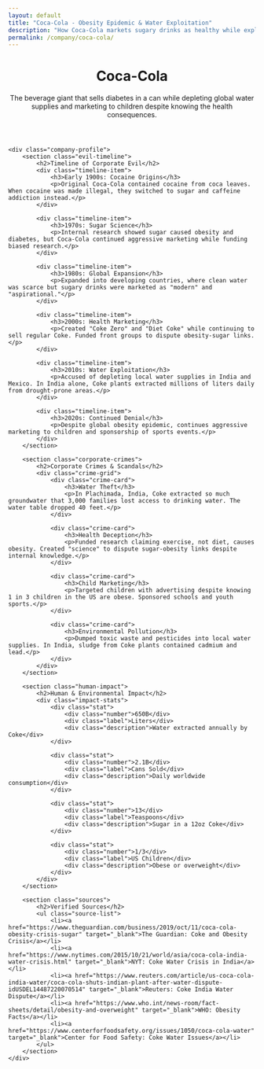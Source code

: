 ```yaml
---
layout: default
title: "Coca-Cola - Obesity Epidemic & Water Exploitation"
description: "How Coca-Cola markets sugary drinks as healthy while exploiting water resources and contributing to global obesity crisis"
permalink: /company/coca-cola/
---
```


<link rel="stylesheet" href="{{ '/assets/css/index-pages.css' | relative_url }}">

<div class="index-page">
    <header class="page-header">
        <h1>Coca-Cola</h1>
        <p class="page-description">The beverage giant that sells diabetes in a can while depleting global water supplies and marketing to children despite knowing the health consequences.</p>
    </header>

    <div class="company-profile">
        <section class="evil-timeline">
            <h2>Timeline of Corporate Evil</h2>
            <div class="timeline-item">
                <h3>Early 1900s: Cocaine Origins</h3>
                <p>Original Coca-Cola contained cocaine from coca leaves. When cocaine was made illegal, they switched to sugar and caffeine addiction instead.</p>
            </div>

            <div class="timeline-item">
                <h3>1970s: Sugar Science</h3>
                <p>Internal research showed sugar caused obesity and diabetes, but Coca-Cola continued aggressive marketing while funding biased research.</p>
            </div>

            <div class="timeline-item">
                <h3>1980s: Global Expansion</h3>
                <p>Expanded into developing countries, where clean water was scarce but sugary drinks were marketed as "modern" and "aspirational."</p>
            </div>

            <div class="timeline-item">
                <h3>2000s: Health Marketing</h3>
                <p>Created "Coke Zero" and "Diet Coke" while continuing to sell regular Coke. Funded front groups to dispute obesity-sugar links.</p>
            </div>

            <div class="timeline-item">
                <h3>2010s: Water Exploitation</h3>
                <p>Accused of depleting local water supplies in India and Mexico. In India alone, Coke plants extracted millions of liters daily from drought-prone areas.</p>
            </div>

            <div class="timeline-item">
                <h3>2020s: Continued Denial</h3>
                <p>Despite global obesity epidemic, continues aggressive marketing to children and sponsorship of sports events.</p>
            </div>
        </section>

        <section class="corporate-crimes">
            <h2>Corporate Crimes & Scandals</h2>
            <div class="crime-grid">
                <div class="crime-card">
                    <h3>Water Theft</h3>
                    <p>In Plachimada, India, Coke extracted so much groundwater that 3,000 families lost access to drinking water. The water table dropped 40 feet.</p>
                </div>

                <div class="crime-card">
                    <h3>Health Deception</h3>
                    <p>Funded research claiming exercise, not diet, causes obesity. Created "science" to dispute sugar-obesity links despite internal knowledge.</p>
                </div>

                <div class="crime-card">
                    <h3>Child Marketing</h3>
                    <p>Targeted children with advertising despite knowing 1 in 3 children in the US are obese. Sponsored schools and youth sports.</p>
                </div>

                <div class="crime-card">
                    <h3>Environmental Pollution</h3>
                    <p>Dumped toxic waste and pesticides into local water supplies. In India, sludge from Coke plants contained cadmium and lead.</p>
                </div>
            </div>
        </section>

        <section class="human-impact">
            <h2>Human & Environmental Impact</h2>
            <div class="impact-stats">
                <div class="stat">
                    <div class="number">650B</div>
                    <div class="label">Liters</div>
                    <div class="description">Water extracted annually by Coke</div>
                </div>

                <div class="stat">
                    <div class="number">2.1B</div>
                    <div class="label">Cans Sold</div>
                    <div class="description">Daily worldwide consumption</div>
                </div>

                <div class="stat">
                    <div class="number">13</div>
                    <div class="label">Teaspoons</div>
                    <div class="description">Sugar in a 12oz Coke</div>
                </div>

                <div class="stat">
                    <div class="number">1/3</div>
                    <div class="label">US Children</div>
                    <div class="description">Obese or overweight</div>
                </div>
            </div>
        </section>

        <section class="sources">
            <h2>Verified Sources</h2>
            <ul class="source-list">
                <li><a href="https://www.theguardian.com/business/2019/oct/11/coca-cola-obesity-crisis-sugar" target="_blank">The Guardian: Coke and Obesity Crisis</a></li>
                <li><a href="https://www.nytimes.com/2015/10/21/world/asia/coca-cola-india-water-crisis.html" target="_blank">NYT: Coke Water Crisis in India</a></li>
                <li><a href="https://www.reuters.com/article/us-coca-cola-india-water/coca-cola-shuts-indian-plant-after-water-dispute-idUSDEL14487220070514" target="_blank">Reuters: Coke India Water Dispute</a></li>
                <li><a href="https://www.who.int/news-room/fact-sheets/detail/obesity-and-overweight" target="_blank">WHO: Obesity Facts</a></li>
                <li><a href="https://www.centerforfoodsafety.org/issues/1050/coca-cola-water" target="_blank">Center for Food Safety: Coke Water Issues</a></li>
            </ul>
        </section>
    </div>
</div>
